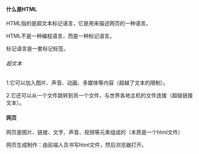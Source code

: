 #### 什么是HTML

HTML指的是超文本标记语言，它是用来描述网页的一种语言。

HTML不是一种编程语言，而是一种标记语言。

标记语言是一套标记标签。

###### 超文本

1.它可以加入图片、声音、动画、多媒体等内容（超越了文本的限制）。

2.它还可以从一个文件跳转到另一个文件，与世界各地主机的文件连接（超级链接文本）。

#### 网页

网页是图片、链接、文字、声音、视频等元素组成的（本质是一个html文件）

网页生成制作：由前端人员书写html文件，然后浏览器打开。


